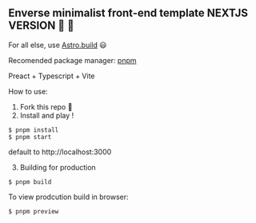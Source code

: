 ## Enverse minimalist front-end template **NEXTJS VERSION** :seedling: :seedling:

For all else, use [Astro.build](https://github.com/withastro/astro) :smiley:

Recomended package manager: [pnpm](https://github.com/pnpm/pnpm)

Preact + Typescript + Vite

How to use:

1. Fork this repo :fork_and_knife:
2. Install and play !

```
$ pnpm install
$ pnpm start
```

default to http://localhost:3000

3.  Building for production

```
$ pnpm build
```

To view prodcution build in browser:

```
$ pnpm preview
```